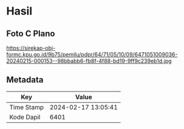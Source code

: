 # Hasil

## Foto C Plano

https://sirekap-obj-formc.kpu.go.id/9b75/pemilu/pdpr/64/71/05/10/09/6471051009036-20240215-000153--98bbabb6-fb8f-4f88-bd19-9ff9c239eb1d.jpg


## Metadata

| Key        | Value               |
| ---------- | ------------------- |
| Time Stamp | 2024-02-17 13:05:41 |
| Kode Dapil | 6401                |



